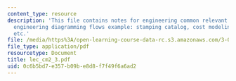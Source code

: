 ```yaml
---
content_type: resource
description: 'This file contains notes for engineering common relevant cost elements,
  engineering diagramming flows example: stamping catalog, cost modeling challenge
  etc.'
file: /media/https%3A/open-learning-course-data-rc.s3.amazonaws.com/3-080-economic-environmental-issues-in-materials-selection-fall-2005/0c6b5bd7e357b09be8d8f7f49f6a6ad2_lec_cm2_3.pdf
file_type: application/pdf
resourcetype: Document
title: lec_cm2_3.pdf
uid: 0c6b5bd7-e357-b09b-e8d8-f7f49f6a6ad2
---
```

